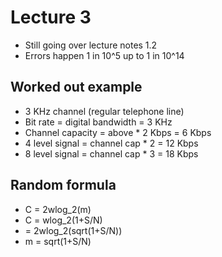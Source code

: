 # Lecture 3
* Still going over lecture notes 1.2
* Errors happen 1 in 10^5 up to 1 in 10^14

## Worked out example
* 3 KHz channel (regular telephone line)
* Bit rate = digital bandwidth = 3 KHz
* Channel capacity = above * 2 Kbps = 6 Kbps
* 4 level signal = channel cap * 2 = 12 Kbps
* 8 level signal = channel cap * 3 = 18 Kbps


## Random formula
* C = 2wlog_2(m)
* C = wlog_2(1+S/N)
* = 2wlog_2(sqrt(1+S/N))
* m = sqrt(1+S/N)
